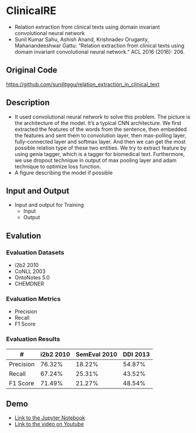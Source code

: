 # ClinicalRE
- Relation extraction from clinical texts using domain invariant convolutional neural network
- Sunil Kumar Sahu, Ashish Anand, Krishnadev Oruganty, Mahanandeeshwar Gattu: “Relation extraction from clinical texts using domain invariant convolutional neural network.” ACL 2016 (2016): 206.

## Original Code
https://github.com/sunilitggu/relation_extraction_in_clinical_text

## Description
- It used convolutional neural network to solve this problem. The picture is the architecture of the model. It’s a typical CNN architecture. We first extracted the features of the words from the sentence, then embedded the features and sent them to convolution layer, then max-polling layer, fully-connected layer and softmax layer. And then we can get the most possible relation type of these two entities. We try to extract feature by using genia tagger, which is a tagger for biomedical text. Furthermore, we use dropout technique in output of max pooling layer and adam technique to optimize loss function.
- A figure describing the model if possible

## Input and Output
- Input and output for Training
	* Input
	* Output

## Evalution
### Evaluation Datasets
* i2b2 2010
* CoNLL 2003
* OntoNotes 5.0
* CHEMDNER

### Evaluation Metrics
* Precision
* Recall
* F1 Score

### Evaluation Results

|#|i2b2 2010|SemEval 2010|DDI 2013|
|---|---|---|---|
|Precision|76.32%|18.22%|54.87%|
|Recall|67.24%|25.31%|43.52%|
|F1 Score|71.49%|21.27%|48.54%|

## Demo
- [Link to the Jupyter Notebook](https://github.com/Candelaa/ditk/blob/develop/extraction/relation/ClinicalRE/code/ClinicalRE.ipynb)
- [Link to the video on Youtube](https://youtu.be/DO6raNbp0cg)